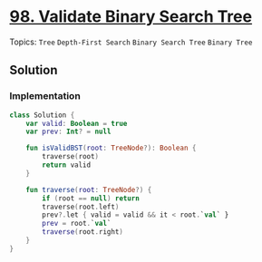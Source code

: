 # [98. Validate Binary Search Tree](https://leetcode.com/problems/validate-binary-search-tree)

Topics: `Tree` `Depth-First Search` `Binary Search Tree` `Binary Tree`

## Solution

### Implementation

```kotlin
class Solution {
    var valid: Boolean = true
    var prev: Int? = null

    fun isValidBST(root: TreeNode?): Boolean {
        traverse(root)
        return valid
    }

    fun traverse(root: TreeNode?) {
        if (root == null) return
        traverse(root.left)
        prev?.let { valid = valid && it < root.`val` }
        prev = root.`val`
        traverse(root.right)
    }
}
```
